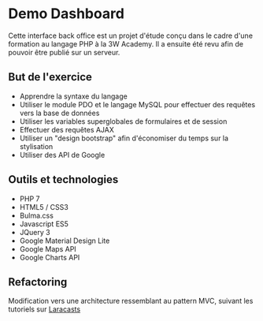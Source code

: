 # Demo Dashboard

Cette interface back office est un projet d'étude conçu dans le cadre d'une formation au langage PHP à la 3W Academy. Il a ensuite été revu afin de pouvoir être publié sur un serveur.

## But de l'exercice

- Apprendre la syntaxe du langage
- Utiliser le module PDO et le langage MySQL pour effectuer des requêtes vers la base de données
- Utiliser les variables superglobales de formulaires et de session
- Effectuer des requêtes AJAX
- Utiliser un "design bootstrap" afin d'économiser du temps sur la stylisation
- Utiliser des API de Google

## Outils et technologies

- PHP 7
- HTML5 / CSS3
- Bulma.css
- Javascript ES5
- JQuery 3
- Google Material Design Lite
- Google Maps API
- Google Charts API

## Refactoring

Modification vers une architecture ressemblant au pattern MVC, suivant les tutoriels sur [Laracasts](https://laracasts.com/series/php-for-beginners)
